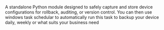 A standalone Python module designed to safely capture and store device configurations for rollback, auditing, or version control.
You can then use windows task schedular to automatically run this task to backup your device daily, weekly or what suits your business need

